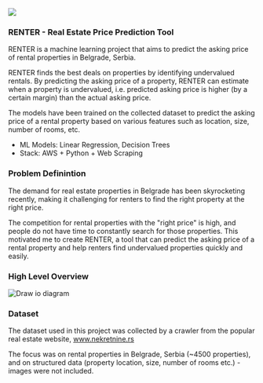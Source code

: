 <img src="https://www.firstpost.com/wp-content/uploads/2022/07/shutterstock_1499350838-1-scaled-1.jpg" style="max-width:500px; max-height:500px;">

### RENTER - Real Estate Price Prediction Tool

RENTER is a machine learning project that aims to predict the asking price of rental properties in Belgrade, Serbia.

RENTER finds the best deals on properties by identifying undervalued rentals. By predicting the asking price of a property, RENTER can estimate when a property is undervalued, i.e. predicted asking price is higher (by a certain margin) than the actual asking price.

The models have been trained on the collected dataset to predict the asking price of a rental property based on various features such as location, size, number of rooms, etc.

- ML Models: Linear Regression, Decision Trees
- Stack: AWS + Python + Web Scraping

### Problem Definintion

The demand for real estate properties in Belgrade has been skyrocketing recently, making it challenging for renters to find the right property at the right price.

The competition for rental properties with the "right price" is high, and people do not have time to constantly search for those properties. This motivated me to create RENTER, a tool that can predict the asking price of a rental property and help renters find undervalued properties quickly and easily.

### High Level Overview

![Draw io diagram](https://i.postimg.cc/vZbkJxHg/draw-io-diagram.png)

### Dataset

The dataset used in this project was collected by a crawler from the popular real estate website, www.nekretnine.rs

The focus was on rental properties in Belgrade, Serbia (~4500 properties), and on structured data (property location, size, number of rooms etc.) - images were not included.
